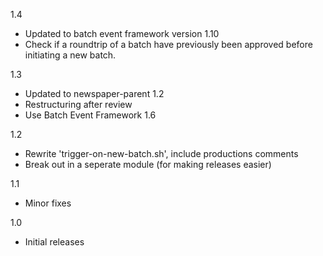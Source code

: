 1.4
* Updated to batch event framework version 1.10
* Check if a roundtrip of a batch have previously been approved before initiating a new batch.

1.3
* Updated to newspaper-parent 1.2
* Restructuring after review
* Use Batch Event Framework 1.6

1.2
* Rewrite 'trigger-on-new-batch.sh', include productions comments
* Break out in a seperate module (for making releases easier)

1.1
* Minor fixes

1.0
* Initial releases
